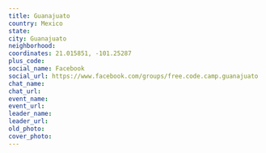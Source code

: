 ```yaml
---
title: Guanajuato
country: Mexico
state: 
city: Guanajuato
neighborhood: 
coordinates: 21.015851, -101.25287
plus_code:
social_name: Facebook
social_url: https://www.facebook.com/groups/free.code.camp.guanajuato
chat_name:
chat_url:
event_name:
event_url:
leader_name:
leader_url:
old_photo: 
cover_photo:
---
```

